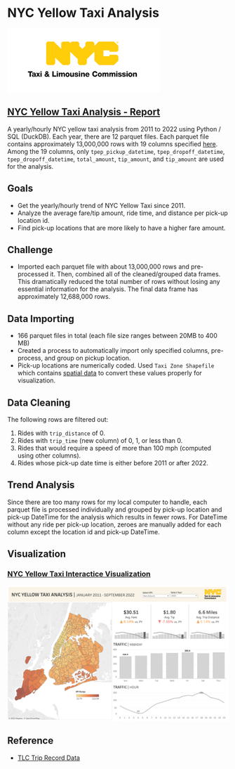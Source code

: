 # NYC Yellow Taxi Analysis

![logo](./viz/nyc-tlc-logo.png)

## [NYC Yellow Taxi Analysis - Report](./preprocess.ipynb)

A yearly/hourly NYC yellow taxi analysis from 2011 to 2022 using Python / SQL (DuckDB). Each year, there are 12 parquet files. Each parquet file contains approximately 13,000,000 rows with 19 columns specified [here](https://www.nyc.gov/assets/tlc/downloads/pdf/data_dictionary_trip_records_yellow.pdf). Among the 19 columns, only `tpep_pickup_datetime`, `tpep_dropoff_datetime`, `tpep_dropoff_datetime`, `total_amount`, `tip_amount`, and `tip_amount` are used for the analysis.

## Goals

- Get the yearly/hourly trend of NYC Yellow Taxi since 2011.
- Analyze the average fare/tip amount, ride time, and distance per pick-up location id.
- Find pick-up locations that are more likely to have a higher fare amount.

## Challenge

- Imported each parquet file with about 13,000,000 rows and pre-processed it. Then, combined all of the cleaned/grouped data frames. This dramatically reduced the total number of rows without losing any essential information for the analysis. The final data frame has approximately 12,688,000 rows.

## Data Importing

- 166 parquet files in total (each file size ranges between 20MB to 400 MB)
- Created a process to automatically import only specified columns, pre-process, and group on pickup location. 
- Pick-up locations are numerically coded. Used `Taxi Zone Shapefile` which contains [spatial data](https://d37ci6vzurychx.cloudfront.net/misc/taxi_zones.zip) to convert these values properly for visualization.

## Data Cleaning

The following rows are filtered out:

1. Rides with `trip_distance` of 0.
2. Rides with `trip_time` (new column) of 0, 1, or less than 0.
3. Rides that would require a speed of more than 100 mph (computed using other columns).
4. Rides whose pick-up date time is either before 2011 or after 2022.

## Trend Analysis

Since there are too many rows for my local computer to handle, each parquet file is processed individually and grouped by pick-up location and pick-up DateTime for the analysis which results in fewer rows. For DateTime without any ride per pick-up location, zeroes are manually added for each column except the location id and pick-up DateTime.

## Visualization

### [NYC Yellow Taxi Interactice Visualization](https://public.tableau.com/app/profile/junhyeok.park/viz/NYCYellowTaxiAnalysis_16733749237460/NYCTraffic)

![viz-1](./viz/viz-nyc.png)

## Reference

- [TLC Trip Record Data](https://www.nyc.gov/site/tlc/about/tlc-trip-record-data.page)
